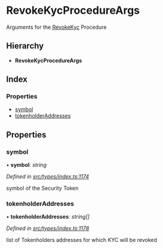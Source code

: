 # RevokeKycProcedureArgs

Arguments for the [RevokeKyc](../enums/_types_index_.proceduretype.md#revokekyc) Procedure

## Hierarchy

* **RevokeKycProcedureArgs**

## Index

### Properties

* [symbol](_types_index_.revokekycprocedureargs.md#symbol)
* [tokenholderAddresses](_types_index_.revokekycprocedureargs.md#tokenholderaddresses)

## Properties

### symbol

• **symbol**: _string_

_Defined in_ [_src/types/index.ts:1174_](https://github.com/PolymathNetwork/polymath-sdk/blob/e8bbc1e/src/types/index.ts#L1174)

symbol of the Security Token

### tokenholderAddresses

• **tokenholderAddresses**: _string\[\]_

_Defined in_ [_src/types/index.ts:1178_](https://github.com/PolymathNetwork/polymath-sdk/blob/e8bbc1e/src/types/index.ts#L1178)

list of Tokenholders addresses for which KYC will be revoked

